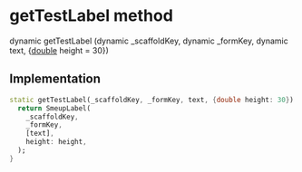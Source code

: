 


# getTestLabel method








dynamic getTestLabel
(dynamic _scaffoldKey, dynamic _formKey, dynamic text, {[double](https://api.flutter.dev/flutter/dart-core/double-class.html) height = 30})








## Implementation

```dart
static getTestLabel(_scaffoldKey, _formKey, text, {double height: 30}) {
  return SmeupLabel(
    _scaffoldKey,
    _formKey,
    [text],
    height: height,
  );
}
```







